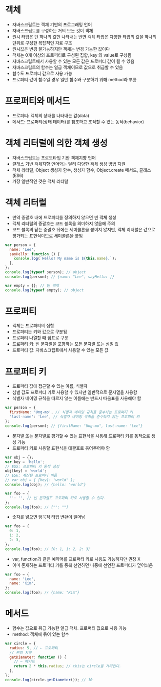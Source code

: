 # 객체

- 자바스크립트는 객체 기반의 프로그래밍 언어
- 자바스크립트를 구성하는 거의 모든 것이 객체
- 원시 타입은 단 하나의 값만 나타내는 반면 객체 타입은 다양한 타입의 값을 하나의 단위로 구성한 복잡적인 자료 구조
- 원시값은 변경 불가능하지만 객체는 변경 가능한 값이다
- 객체는 0개 이상의 프로퍼티로 구성된 집합, key 와 value로 구성됨
- 자바스크립트에서 사용할 수 있는 모든 값은 프로퍼티 값이 될 수 있음
- 자바스크립트의 함수는 일급 객체이므로 값으로 취급할 수 있음
- 함수도 프로퍼티 값으로 사용 가능
- 프로퍼티 값이 함수일 경우 일반 함수와 구분하기 위해 method라 부름

# 프로퍼티와 메서드

- 프로퍼티: 객체의 상태를 나타내는 값(data)
- 메서드: 프로퍼티(상태 데이터)를 참조하고 조작할 수 있는 동작(behavior)

# 객체 리터럴에 의한 객체 생성

- 자바스크립트는 프로토타입 기반 객체지향 언어
- 클래스 기반 객체지향 언어와는 달리 다양한 객체 생성 방법 지원
- 객체 리터럴, Object 생성자 함수, 생성자 함수, Object.create 메서드, 클래스(ES6)
- 가장 일반적인 것은 객체 리티럴

# 객체 리터럴

- 만약 중괄호 내에 프로퍼티를 정의하지 않으면 빈 객체 생성
- 객체 리터럴의 중괄호는 코드 블록을 의미하지 않음에 주의
- 코드 블록의 닫는 중괄호 뒤에는 세미콜론을 붙이지 않지만, 객체 리터럴은 값으로 평가되는 표현식이므로 세미콜론을 붙임

```javascript
var person = {
  name: 'Lee',
  sayHello: function () {
    console.log(`Hello! My name is ${this.name}.`);
  },
};
console.log(typeof person); // object
console.log(person); // {name: "Lee", sayHello: ƒ}

var empty = {}; // 빈 객체
console.log(typeof empty); // object
```

# 프로퍼티

- 객체는 프로퍼티의 집합
- 프로퍼티는 키와 값으로 구분됨
- 프로퍼티 나열할 때 쉼표로 구분
- 프로퍼티 키: 빈 문자열을 포함하는 모든 문자열 또는 심벌 값
- 프로퍼티 값: 자바스크립트에서 사용할 수 있는 모든 값

# 프로퍼티 키

- 프로퍼티 값에 접근할 수 있는 이름, 식별자
- 심벌 값도 프로퍼티 키로 사용할 수 있지만 일반적으로 문자열을 사용함
- 식별자 네이밍 규칙을 따르지 않는 이름에는 반드시 따옴표를 사용해야 함

```javascript
var person = {
  firstName: 'Ung-mo', // 식별자 네이밍 규칙을 준수하는 프로퍼티 키
  'last-name': 'Lee', // 식별자 네이밍 규칙을 준수하지 않는 프로퍼티 키
};
console.log(person); // {firstName: "Ung-mo", last-name: "Lee"}
```

- 문자열 또는 문자열로 평가할 수 있는 표현식을 사용해 프로퍼티 키를 동적으로 생성 가능
- 프로퍼티 키로 사용할 표현식을 대괄호로 묶어주어야 함

```javascript
var obj = {};
var key = 'hello';
// ES5: 프로퍼티 키 동적 생성
obj[key] = 'world';
// ES6: 계산된 프로퍼티 이름
// var obj = { [key]: 'world' };
console.log(obj); // {hello: "world"}
```

```javascript
var foo = {
  '': '', // 빈 문자열도 프로퍼티 키로 사용할 수 있다.
};
console.log(foo); // {"": ""}
```

- 숫자를 넣으면 암묵적 타입 변환이 일어남

```javascript
var foo = {
  0: 1,
  1: 2,
  2: 3,
};
console.log(foo); // {0: 1, 1: 2, 2: 3}
```

- var, function과 같은 예약어를 프로퍼티 키로 사용도 가능하지만 권장 X
- 이미 존재하는 프로퍼티 키를 중복 선언하면 나중에 선언한 프로퍼티가 덮어씌움

```javascript
var foo = {
  name: 'Lee',
  name: 'Kim',
};
console.log(foo); // {name: "Kim"}
```

# 메서드

- 함수는 값으로 취급 가능한 일급 객체. 프로퍼티 값으로 사용 가능
- method: 객체에 묶여 있는 함수

```javascript
var circle = {
  radius: 5, // ← 프로퍼티
  // 원의 지름
  getDiameter: function () {
    // ← 메서드
    return 2 * this.radius; // this는 circle을 가리킨다.
  },
};
console.log(circle.getDiameter()); // 10
```
